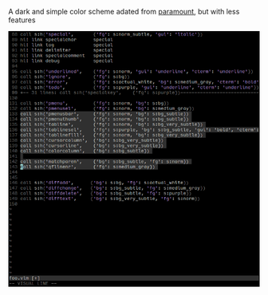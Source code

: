 
A dark and simple color scheme adated from [paramount](https://github.com/owickstrom/vim-colors-paramount), but with less features


![image](screenshots/01.png)

